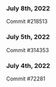 ### July 8th, 2022

Commit #218513

### July 5th, 2022

Commit #314353


### July 4th, 2022

Commit #72281
